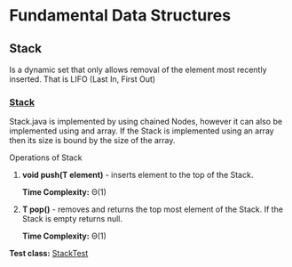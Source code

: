 # Fundamental Data Structures

## Stack
Is a dynamic set that only allows removal of the element most recently inserted.
That is LIFO (Last In, First Out)
  

### [Stack](https://github.com/matthewddiaz/Data-Structures/blob/master/src/com/matthewddiaz/datastructures/stack/StackList.java)
Stack.java is implemented by using chained Nodes, however it can also be implemented using
and array. If the Stack is implemented using an array then its size is bound by the size 
of the array.

Operations of Stack

1) **void push(T element)** - inserts element to the top of the Stack. 

    **Time Complexity:** Θ(1)

2) **T pop()** - removes and returns the top most element of the Stack.
    If the Stack is empty returns null.

   **Time Complexity:** Θ(1)

**Test class:** [StackTest](https://github.com/matthewddiaz/Data-Structures/blob/master/test/com/matthewddiaz/datastructures/stack/StackTest.java)

